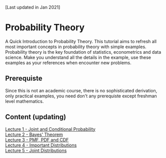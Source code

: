 [Last updated in Jan 2021]
# Probability Theory
A Quick Introduction to Probability Theory. This tutorial aims to refresh all most important concepts in probability theory with simple examples. Probability theory is the key foundation of statistics, econometrics and data science. Make you understand all the details in the example, use these examples as your references when encounter new problems.

## Prerequiste
Since this is not an academic course, there is no sophisticated derivation, only practical examples, you need don't any prerequiste except freshman level mathematics. 

## Content (updating)
[Lecture 1 - Joint and Conditional Probability](https://nbviewer.jupyter.org/github/WeijieChen-MacroAnalyst/Probability_Theory/blob/master/Chapter%201%20-%20Joint%20and%20Conditional%20Probability.ipynb)<br>
[Lecture 2 - Bayes' Theorem](https://github.com/WeijieChen-MacroAnalyst/Probability_Theory/blob/master/Chapter%202%20-%20Bayes'%20Theorem.ipynb)<br>
[Lecture 3 - PMF, PDF and CDF](https://nbviewer.jupyter.org/github/MacroAnalyst/Probability_Theory/blob/master/Chapter%203%20-%20PMF%2C%20PDF%20and%20CDF.ipynb)<br>
[Lecture 4 - Important Distributions](https://nbviewer.jupyter.org/github/MacroAnalyst/Probability_Theory/blob/master/Chapter%204%20-%20Most%20Important%20Discrete%20and%20Continuous%20Distributions.ipynb)<br>
[Lecture 5 - Joint Distributions](https://nbviewer.jupyter.org/github/MacroAnalyst/Probability_Theory/blob/master/Chapter%205%20-%20Joint%20Distributions.ipynb)<br>
